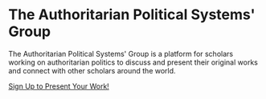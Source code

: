 # The Authoritarian Political Systems' Group


The Authoritarian Political Systems' Group is a platform for scholars working on authoritarian politics to discuss and present their original works and connect with other scholars around the world.

[Sign Up to Present Your Work!](https://docs.google.com/forms/d/e/1FAIpQLSd1g1QK-yOHL8eWlZLjdzqASH0V7UsBhoNxGXipasVo1iX59g/viewform?embedded=true)

